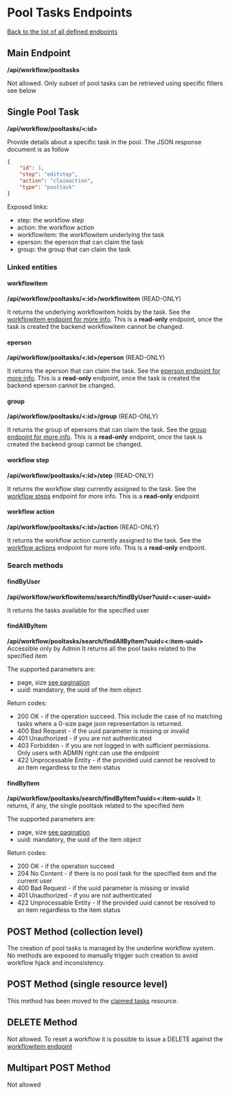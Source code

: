 # Pool Tasks Endpoints
[Back to the list of all defined endpoints](endpoints.md)

## Main Endpoint
**/api/workflow/pooltasks**   

Not allowed. Only subset of pool tasks can be retrieved using specific filters see below

## Single Pool Task
**/api/workflow/pooltasks/<:id>**

Provide details about a specific task in the pool. The JSON response document is as follow

```json
{
    "id": 1,
    "step": "editstep",
    "action": "claimaction",
    "type": "pooltask"
}
```

Exposed links:
* step: the workflow step
* action: the workflow action
* workflowitem: the workflowitem underlying the task
* eperson: the eperson that can claim the task
* group: the group that can claim the task

### Linked entities
#### workflowitem
**/api/workflow/pooltasks/<:id>/workflowitem** (READ-ONLY)

It returns the underlying workflowitem holds by the task. See the [workflowitem endpoint for more info](workflowitems.md). This is a **read-only** endpoint, once the task is created the backend workflowitem cannot be changed.

#### eperson
**/api/workflow/pooltasks/<:id>/eperson** (READ-ONLY)

It returns the eperson that can claim the task. See the [eperson endpoint for more info](epersons.md). This is a **read-only** endpoint, once the task is created the backend eperson cannot be changed.

#### group
**/api/workflow/pooltasks/<:id>/group** (READ-ONLY)

It returns the group of epersons that can claim the task. See the [group endpoint for more info](epersongroups.md). This is a **read-only** endpoint, once the task is created the backend group cannot be changed.

#### workflow step
**/api/workflow/pooltasks/<:id>/step** (READ-ONLY)

It returns the workflow step currently assigned to the task.
See the [workflow steps](workflowsteps.md) endpoint for more info.
This is a **read-only** endpoint

#### workflow action
**/api/workflow/pooltasks/<:id>/action** (READ-ONLY)

It returns the workflow action currently assigned to the task.
See the [workflow actions](workflowactions.md) endpoint for more info.
This is a **read-only** endpoint.

### Search methods
#### findByUser
**/api/workflow/workflowitems/search/findByUser?uuid=<:user-uuid>**

It returns the tasks available for the specified user

#### findAllByItem
**/api/workflow/pooltasks/search/findAllByItem?uuid=<:item-uuid>**
Accessible only by Admin
It returns all the pool tasks related to the specified item

The supported parameters are:
* page, size [see pagination](README.md#Pagination)
* uuid: mandatory, the uuid of the item object

Return codes:
* 200 OK - if the operation succeed. This include the case of no matching tasks where a 0-size page json representation is returned.
* 400 Bad Request - if the uuid parameter is missing or invalid
* 401 Unauthorized - if you are not authenticated
* 403 Forbidden - if you are not logged in with sufficient permissions. Only users with ADMIN right can use the endpoint
* 422 Unprocessable Entity - if the provided uuid cannot be resolved to an item regardless to the item status

#### findByItem
**/api/workflow/pooltasks/search/findByItem?uuid=<:item-uuid>**
It returns, if any, the single pooltask related to the specified item

The supported parameters are:
* page, size [see pagination](README.md#Pagination)
* uuid: mandatory, the uuid of the item object

Return codes:
* 200 OK - if the operation succeed
* 204 No Content - if there is no pool task for the specified item and the current user
* 400 Bad Request - if the uuid parameter is missing or invalid
* 401 Unauthorized - if you are not authenticated
* 422 Unprocessable Entity - if the provided uuid cannot be resolved to an item regardless to the item status

## POST Method (collection level)
The creation of pool tasks is managed by the underline workflow system. No methods are exposed to manually trigger such creation to avoid workflow hjack and inconsistency.

## POST Method (single resource level)
This method has been moved to the [claimed tasks](claimedtasks.md#post-method) resource.

## DELETE Method 
Not allowed. To reset a workflow it is possible to issue a DELETE against the [workflowitem endpoint](workflowitem.md)

## Multipart POST Method
Not allowed
